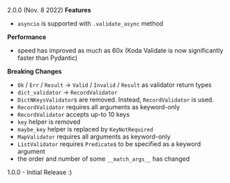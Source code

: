 2.0.0 (Nov. 8 2022)
**Features**
- `asyncio` is supported with `.validate_async` method

**Performance**
- speed has improved as much as 60x (Koda Validate is now significantly faster than Pydantic)

**Breaking Changes**
- `Ok` / `Err` / `Result` -> `Valid` / `Invalid` / `Result` as validator return types
- `dict_validator` -> `RecordValidator`
- `DictNKeysValidator`s are removed. Instead, `RecordValidator` is used.
- `RecordValidator` requires all arguments as keyword-only
- `RecordValidator` accepts up-to 10 keys
- `key` helper is removed
- `maybe_key` helper is replaced by `KeyNotRequired`
- `MapValidator` requires all arguments as keyword-only
- `ListValidator` requires `Predicate`s to be specified as a keyword argument
- the order and number of some `__match_args__` has changed 

1.0.0 - Initial Release
:)